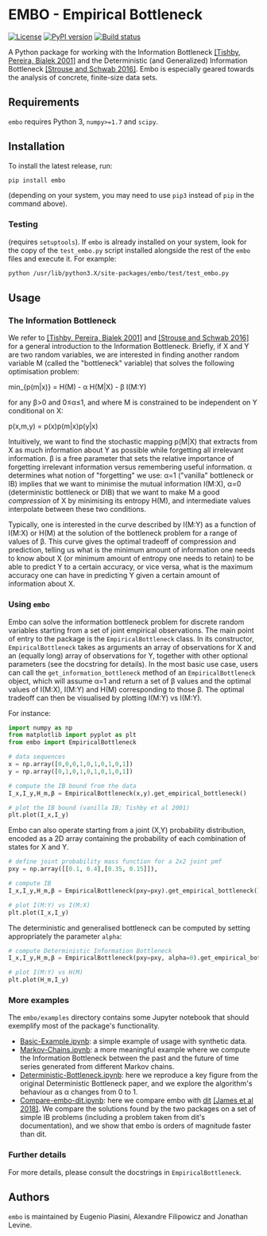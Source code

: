 # EMBO - Empirical Bottleneck
[![License](https://img.shields.io/pypi/l/embo)](https://www.gnu.org/licenses/gpl-3.0.txt)
[![PyPI version](https://img.shields.io/pypi/v/embo.svg)](https://pypi.python.org/pypi/embo/)
[![Build status](https://img.shields.io/gitlab/pipeline/epiasini/embo)](https://gitlab.com/epiasini/embo/pipelines)

A Python package for working with the Information Bottleneck [[Tishby,
Pereira, Bialek 2001]](https://arxiv.org/abs/physics/0004057) and the
Deterministic (and Generalized) Information Bottleneck [[Strouse and
Schwab 2016]](https://arxiv.org/abs/1604.00268). Embo is especially
geared towards the analysis of concrete, finite-size data sets.

## Requirements

`embo` requires Python 3, `numpy>=1.7` and `scipy`.

## Installation
To install the latest release, run:
``` bash
pip install embo
```
(depending on your system, you may need to use `pip3` instead of `pip`
in the command above).

### Testing
(requires `setuptools`). If `embo` is already installed on your
system, look for the copy of the `test_embo.py` script installed
alongside the rest of the `embo` files and execute it. For example:

``` bash
python /usr/lib/python3.X/site-packages/embo/test/test_embo.py
```

## Usage

### The Information Bottleneck
We refer to [[Tishby, Pereira, Bialek
2001]](https://arxiv.org/abs/physics/0004057) and [[Strouse and Schwab
2016]](https://arxiv.org/abs/1604.00268) for a general introduction to
the Information Bottleneck. Briefly, if X and Y are two random
variables, we are interested in finding another random variable M
(called the "bottleneck" variable) that solves the following
optimisation problem:

min_{p(m|x)} = H(M) - α H(M|X) - β I(M:Y)

for any β>0 and 0≤α≤1, and where M is constrained to be independent on
Y conditional on X:

p(x,m,y) = p(x)p(m|x)p(y|x)

Intuitively, we want to find the stochastic mapping p(M|X) that
extracts from X as much information about Y as possible while
forgetting all irrelevant information. β is a free parameter that sets
the relative importance of forgetting irrelevant information versus
remembering useful information. α determines what notion of
"forgetting" we use: α=1 ("vanilla" bottleneck or IB) implies that we
want to minimise the mutual information I(M:X), α=0 (deterministic
bottleneck or DIB) that we want to make M a good *compression* of X by
minimising its entropy H(M), and intermediate values interpolate
between these two conditions.

Typically, one is interested in the curve described by I(M:Y) as a
function of I(M:X) or H(M) at the solution of the bottleneck problem
for a range of values of β. This curve gives the optimal tradeoff of
compression and prediction, telling us what is the minimum amount of
information one needs to know about X (or minimum amount of entropy
one needs to retain) to be able to predict Y to a certain accuracy, or
vice versa, what is the maximum accuracy one can have in predicting Y
given a certain amount of information about X.

### Using `embo`
Embo can solve the information bottleneck problem for discrete random
variables starting from a set of joint empirical observations. The
main point of entry to the package is the `EmpiricalBottleneck`
class. In its constructor, `EmpiricalBottleneck` takes as arguments an
array of observations for X and an (equally long) array of
observations for Y, together with other optional parameters (see the
docstring for details). In the most basic use case, users can call the
`get_information_bottleneck` method of an `EmpiricalBottleneck`
object, which will assume α=1 and return a set of β values and the
optimal values of I(M:X), I(M:Y) and H(M) corresponding to those
β. The optimal tradeoff can then be visualised by plotting I(M:Y) vs
I(M:Y).

For instance:

``` python
import numpy as np
from matplotlib import pyplot as plt
from embo import EmpiricalBottleneck

# data sequences
x = np.array([0,0,0,1,0,1,0,1,0,1])
y = np.array([0,1,0,1,0,1,0,1,0,1])

# compute the IB bound from the data
I_x,I_y,H_m,β = EmpiricalBottleneck(x,y).get_empirical_bottleneck()

# plot the IB bound (vanilla IB; Tishby et al 2001)
plt.plot(I_x,I_y)
```

Embo can also operate starting from a joint (X,Y) probability
distribution, encoded as a 2D array containing the probability
of each combination of states for X and Y.

``` python
# define joint probability mass function for a 2x2 joint pmf
pxy = np.array([[0.1, 0.4],[0.35, 0.15]]),

# compute IB
I_x,I_y,H_m,β = EmpiricalBottleneck(pxy=pxy).get_empirical_bottleneck()

# plot I(M:Y) vs I(M:X)
plt.plot(I_x,I_y)
```

The deterministic and generalised bottleneck can be computed by
setting appropriately the parameter `alpha`:

``` python
# compute Deterministic Information Bottleneck
I_x,I_y,H_m,β = EmpiricalBottleneck(pxy=pxy, alpha=0).get_empirical_bottleneck()

# plot I(M:Y) vs H(M)
plt.plot(H_m,I_y)
```

### More examples
The `embo/examples` directory contains some Jupyter notebook that
should exemplify most of the package's functionality.

- [Basic-Example.ipynb](embo/examples/Basic-Example.ipynb): a simple
  example of usage with synthetic data.
- [Markov-Chains.ipynb](embo/examples/Markov-Chains.ipynb): a more
  meaningful example where we compute the Information Bottleneck
  between the past and the future of time series generated from
  different Markov chains.
- [Deterministic-Bottleneck.ipynb](embo/examples/Deterministic-Bottleneck.ipynb):
  here we reproduce a key figure from the original Deterministic
  Bottleneck paper, and we explore the algorithm's behaviour as α
  changes from 0 to 1.
- [Compare-embo-dit.ipynb](embo/examples/Compare-embo-dit.ipynb): here
  we compare embo with [dit](https://pypi.org/project/dit) [[James et
  al 2018]](https://doi.org/10.21105/joss.00738). We compare the
  solutions found by the two packages on a set of simple IB problems
  (including a problem taken from dit's documentation), and we show
  that embo is orders of magnitude faster than dit.

### Further details
For more details, please consult the docstrings in
`EmpiricalBottleneck`.

## Authors
`embo` is maintained by Eugenio Piasini, Alexandre Filipowicz and
Jonathan Levine.
